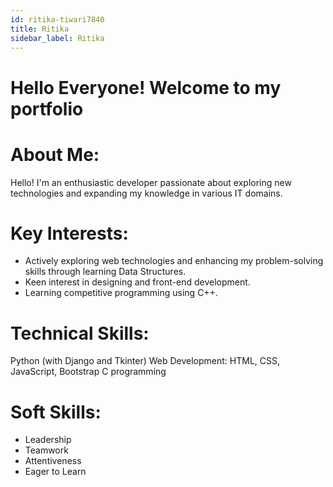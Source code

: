 ```yaml
---
id: ritika-tiwari7840
title: Ritika 
sidebar_label: Ritika
---
```



# Hello Everyone! Welcome to my portfolio


# About Me:
Hello! I'm an enthusiastic developer passionate about exploring new technologies and expanding my knowledge in various IT domains.

# Key Interests:

- Actively exploring web technologies and enhancing my problem-solving skills through learning Data Structures.
- Keen interest in designing and front-end development.
- Learning competitive programming using C++.

# Technical Skills:

Python (with Django and Tkinter)
Web Development: HTML, CSS, JavaScript, Bootstrap
C programming

# Soft Skills:

- Leadership
- Teamwork
- Attentiveness
- Eager to Learn




